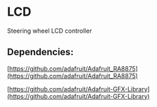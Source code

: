 # LCD
Steering wheel LCD controller

## Dependencies:
[https://github.com/adafruit/Adafruit_RA8875](https://github.com/adafruit/Adafruit_RA8875)

[https://github.com/adafruit/Adafruit-GFX-Library](https://github.com/adafruit/Adafruit-GFX-Library)

